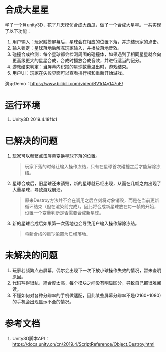 # 合成大星星
学了一个月unity3D，花了几天模仿合成大西瓜，做了一个合成大星星。一共实现了以下功能：

1. 用户输入：玩家触摸屏幕后，星球会在相应的位置下落，并冻结玩家的点击。
2. 输入锁定：星球落地后解冻玩家输入，并播放落地音效。
3. 碰撞合成检测：每个星球都会检测周围的碰撞体，如果遇到了相同星星就会向更高级更大的星星合成，合成时播放合成音效，并进行适当的记分。
4. 游戏结束判定：当屏幕内积攒的星球数量溢出时，游戏结束。
5. 用户UI：玩家在失败界面可以查看排行榜和重新开始游戏。

演示Demo：https://www.bilibili.com/video/BV1rf4y147uE/

# 运行环境

1. Unity3D 2019.4.18f1c1

# 已解决的问题

1. 玩家可以频繁点击屏幕变换星球下落的位置。

   > 玩家下落的时候让输入操作冻结，只有在星球首次碰撞之后才能解除冻结。

2. 星球合成后，旧星球还未销毁，新的星球就已经出现，从而在几帧之内出现了大量星球，导致游戏崩溃。

   > 原来Destroy方法并不会在调用之后立刻将对象销毁，而是在当前更新循环结束（但在渲染前完成）。因此将合成新星球放在每一帧的开始，设置一个变量判断是否需要合成新星球。

3. 新的星球合成后如果第一次落地也会导致用户输入操作解除冻结。

   > 将新合成的星球设置为已经落地。

# 未解决的问题

1. 玩家若频繁点击屏幕，偶尔会出现下一次下放小球操作失效的情况，暂未查明原因。
2. 代码写得很乱，耦合度太高，每个模块之间没有明显区分，导致自己都很难阅读。
3. 不懂如何对各种分辨率的手机做适配，因此某些屏幕分辨率不是(2160*1080)的手机会出现显示不全的情况。

# 参考文档

1. Unity3D脚本API：https://docs.unity.cn/cn/2019.4/ScriptReference/Object.Destroy.html